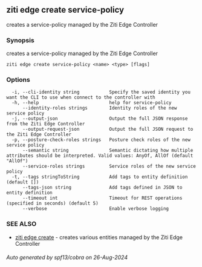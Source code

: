 ## ziti edge create service-policy

creates a service-policy managed by the Ziti Edge Controller

### Synopsis

creates a service-policy managed by the Ziti Edge Controller

```
ziti edge create service-policy <name> <type> [flags]
```

### Options

```
  -i, --cli-identity string           Specify the saved identity you want the CLI to use when connect to the controller with
  -h, --help                          help for service-policy
      --identity-roles strings        Identity roles of the new service policy
  -j, --output-json                   Output the full JSON response from the Ziti Edge Controller
      --output-request-json           Output the full JSON request to the Ziti Edge Controller
  -p, --posture-check-roles strings   Posture check roles of the new service policy
      --semantic string               Semantic dictating how multiple attributes should be interpreted. Valid values: AnyOf, AllOf (default "AllOf")
      --service-roles strings         Service roles of the new service policy
  -t, --tags stringToString           Add tags to entity definition (default [])
      --tags-json string              Add tags defined in JSON to entity definition
      --timeout int                   Timeout for REST operations (specified in seconds) (default 5)
      --verbose                       Enable verbose logging
```

### SEE ALSO

* [ziti edge create](../create.md)	 - creates various entities managed by the Ziti Edge Controller

###### Auto generated by spf13/cobra on 26-Aug-2024
